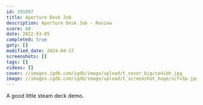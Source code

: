 ```yaml
---
id: 191897
title: Aperture Desk Job
description: Aperture Desk Job - Review
score: 60
date: 2022-03-05
completed: true
goty: []
modified_date: 2024-04-17
screenshots: []
tags: []
videos: []
cover: //images.igdb.com/igdb/image/upload/t_cover_big/co4ibh.jpg
image: //images.igdb.com/igdb/image/upload/t_screenshot_huge/scfv3p.jpg
---
```

A good little steam deck demo.